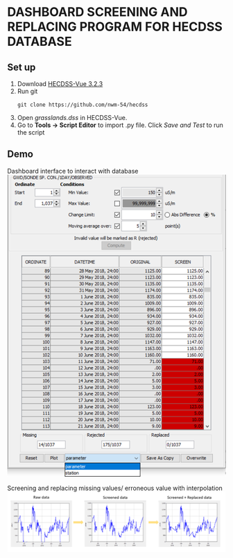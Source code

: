 # DASHBOARD SCREENING AND REPLACING PROGRAM FOR HECDSS DATABASE 

## Set up  
  1. Download [HECDSS-Vue 3.2.3](https://www.hec.usace.army.mil/software/hec-dssvue/downloads.aspx)
  2. Run git 
      ```
      git clone https://github.com/nwm-54/hecdss
      ```
  3. Open *grasslands.dss* in HECDSS-Vue.
  4. Go to **Tools -> Script Editor** to import .py file. Click *Save and Test* to run the script
 ## Demo
  Dashboard interface to interact with database <br />
  ![](/demo_imgs/dashboard.png "Dashboard interface to interact with database")
  
  
  Screening and replacing missing values/ erroneous value with interpolation 
  ![Alt](/demo_imgs/results.png "Screening and replacing missing values/ erroneous value with interpolation")
  
  
  

